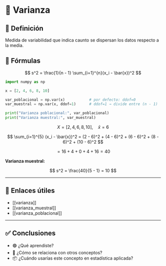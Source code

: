 
# 📘 Varianza

## 🧠 Definición
Medida de variabilidad que indica caunto se dispersan los datos respecto a la media. 
## 🧮 Fórmulas
$$
s^2 = \frac{1}{n - 1} \sum_{i=1}^{n}(x_i - \bar{x})^2
$$




```python
import numpy as np

x = [2, 4, 6, 8, 10]

var_poblacional = np.var(x)           # por defecto: ddof=0
var_muestral = np.var(x, ddof=1)      # ddof=1 → divide entre (n - 1)

print("Varianza poblacional:", var_poblacional)
print("Varianza muestral:", var_muestral)

```


$$
X = [2, 4, 6, 8, 10], \quad \bar{x} = 6
$$

$$
\sum_{i=1}^{5} (x_i - \bar{x})^2 =
(2 - 6)^2 + (4 - 6)^2 + (6 - 6)^2 + (8 - 6)^2 + (10 - 6)^2
$$

$$
= 16 + 4 + 0 + 4 + 16 = 40
$$

**Varianza muestral:**

$$
s^2 = \frac{40}{5 - 1} = 10
$$



---

## 🔗 Enlaces útiles

- [[varianza]]
- [[varianza_muestral]]
- [[varianza_poblacional]]


---

## ✅ Conclusiones

- 🟢 ¿Qué aprendiste?
- 🔁 ¿Cómo se relaciona con otros conceptos?
- 📦 ¿Cuándo usarías este concepto en estadística aplicada?